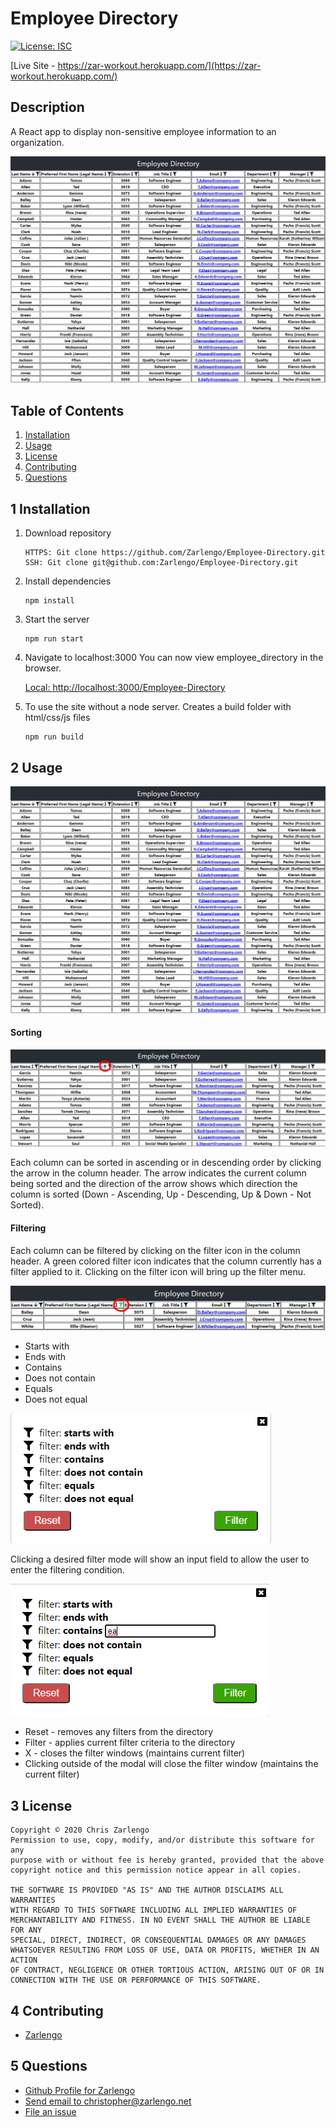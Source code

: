 # Employee Directory
[![License: ISC](https://img.shields.io/badge/License-ISC-blue.svg)](https://opensource.org/licenses/ISC)

[Live Site - https://zar-workout.herokuapp.com/](https://zar-workout.herokuapp.com/)

## Description
A React app to display non-sensitive employee information to an organization.

![Welcome](./images/Hero.jpg)

## Table of Contents

1. [Installation](#1-installation)
2. [Usage](#2-usage)
3. [License](#3-license)
4. [Contributing](#4-contributing)
6. [Questions](#5-questions)

## 1 Installation
1. Download repository
	```
	HTTPS: Git clone https://github.com/Zarlengo/Employee-Directory.git
    SSH: Git clone git@github.com:Zarlengo/Employee-Directory.git
	```

2. Install dependencies
	```
	npm install
	```

3. Start the server
    ```
    npm run start
    ```

4. Navigate to localhost:3000
    You can now view employee_directory in the browser.

    [Local:            http://localhost:3000/Employee-Directory](http://localhost:3000)

5. To use the site without a node server. Creates a build folder with html/css/js files
    ```
    npm run build
    ```

## 2 Usage

![Welcome](./images/Hero.jpg)

#### Sorting

![Sorted](./images/SortedEmployee.jpg)

Each column can be sorted in ascending or in descending order by clicking the arrow in the column header. The arrow indicates the current column being sorted and the direction of the arrow shows which direction the column is sorted (Down - Ascending, Up - Descending, Up & Down - Not Sorted).


#### Filtering


Each column can be filtered by clicking on the filter icon in the column header. A green colored filter icon indicates that the column currently has a filter applied to it. Clicking on the filter icon will bring up the filter menu.

![Filtered](./images/FilteredEmployees.jpg)

* Starts with
* Ends with
* Contains
* Does not contain
* Equals
* Does not equal

![Filter Initial](./images/FilterInitial.jpg)

Clicking a desired filter mode will show an input field to allow the user to enter the filtering condition.

![Filter Final](./images/FilterFinal.jpg)

* Reset - removes any filters from the directory
* Filter - applies current filter criteria to the directory
* X - closes the filter windows (maintains current filter)
* Clicking outside of the modal will close the filter window (maintains the current filter)


## 3 License
    Copyright © 2020 Chris Zarlengo
    Permission to use, copy, modify, and/or distribute this software for any
    purpose with or without fee is hereby granted, provided that the above
    copyright notice and this permission notice appear in all copies.

    THE SOFTWARE IS PROVIDED "AS IS" AND THE AUTHOR DISCLAIMS ALL WARRANTIES
    WITH REGARD TO THIS SOFTWARE INCLUDING ALL IMPLIED WARRANTIES OF
    MERCHANTABILITY AND FITNESS. IN NO EVENT SHALL THE AUTHOR BE LIABLE FOR ANY
    SPECIAL, DIRECT, INDIRECT, OR CONSEQUENTIAL DAMAGES OR ANY DAMAGES
    WHATSOEVER RESULTING FROM LOSS OF USE, DATA OR PROFITS, WHETHER IN AN ACTION
    OF CONTRACT, NEGLIGENCE OR OTHER TORTIOUS ACTION, ARISING OUT OF OR IN
    CONNECTION WITH THE USE OR PERFORMANCE OF THIS SOFTWARE.

## 4 Contributing
* [Zarlengo](https://github.com/Zarlengo)

## 5 Questions
* [Github Profile for Zarlengo](https://github.com/Zarlengo)
* [Send email to christopher@zarlengo.net](mailto:christopher@zarlengo.net)
* [File an issue](https://github.com/Zarlengo/Employee-Directory/issues)
